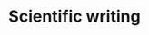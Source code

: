---
layout: distill
it_title: Scrittura di testi scientifici
title: Scientific writing
university: Department of Mathematics, University of Padova
course: High School additional optional course (sponsored by Fondazione Cariparo)
site:
years: [2017]
last_year: 2017
category: courses
---